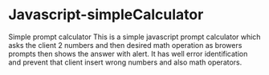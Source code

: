 # Javascript-simpleCalculator
Simple prompt calculator
This is a simple javascript prompt calculator which asks the client 2 numbers and then desired math operation as browers prompts then shows the answer with alert.
It has well error identification and prevent that client insert wrong numbers and also math operators.

